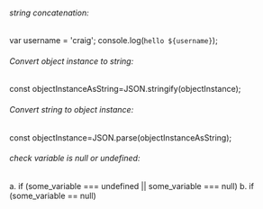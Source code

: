 ###### string concatenation:

var username = 'craig';
console.log(`hello ${username}`);

###### Convert object instance to string:
const objectInstanceAsString=JSON.stringify(objectInstance);

###### Convert string to object instance:
const objectInstance=JSON.parse(objectInstanceAsString);

###### check variable is null or undefined:
a. if (some_variable === undefined || some_variable === null)
b. if (some_variable == null)
